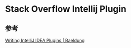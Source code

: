 # Stack Overflow Intellij Plugin

## 参考
[Writing IntelliJ IDEA Plugins | Baeldung](https://www.baeldung.com/intellij-new-custom-plugin)
